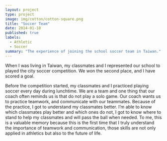 ```yaml
---
layout: project
type: project
image: img/cotton/cotton-square.png
title: "Soccer Team"
date: 2014-01-18
published: true
labels:
  - Athletic
  - Soccer
summary: "The experience of joining the school soccer team in Taiwan."
---
```


When I was living in Taiwan, my classmates and I represented our school to played the city soccer competition. We won the second place, and I have scored a goal.

Before the competition started, my classmates and I practiced playing soccer every day during lunchtime. We are a team and one thing that our coach often reminds us is that do not play a solo game. Our coach wants us to practice teamwork, and communicate with our teammates. Because of the practice, I got to understand my classmates better. I’m able to know which classmates play better and which ones do not, I got to know where to stand to help my classmates and will pass the ball when needed. To me, this is a valuable memory because this is the first time that I truly understand the importance of teamwork and communication, those skills are not only applied in athletics but also to the future of life.
